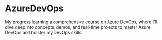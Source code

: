 # AzureDevOps

My progress learning a comprehensive course on Azure DevOps, where I'll dive deep into concepts, demos, and real-time projects to master Azure DevOps and bolster my DevOps skills.
